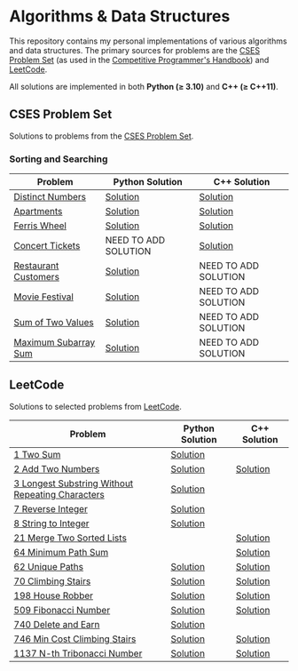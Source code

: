 # Algorithms & Data Structures

This repository contains my personal implementations of various algorithms and data structures. The primary sources for problems are the [CSES Problem Set](https://cses.fi/problemset/) (as used in the [Competitive Programmer's Handbook](./cp-handbook/book.pdf)) and [LeetCode](https://leetcode.com/problemset/).

All solutions are implemented in both **Python (≥ 3.10)** and **C++ (≥ C++11)**.

## CSES Problem Set

Solutions to problems from the [CSES Problem Set](https://cses.fi/problemset/).

### Sorting and Searching

| Problem                                                        | Python Solution                                                   | C++ Solution                                                        |
|----------------------------------------------------------------|-------------------------------------------------------------------|---------------------------------------------------------------------|
| [Distinct Numbers](https://cses.fi/problemset/task/1621/)       | [Solution](./cp-handbook/py_src/Sortings/distinct_numbers.py)     | [Solution](./cp-handbook/cpp_src/Sortings/distinct_numbers.cpp)     |
| [Apartments](https://cses.fi/problemset/task/1084/)             | [Solution](./cp-handbook/py_src/Sortings/apartments.py)           | [Solution](./cp-handbook/cpp_src/Sortings/apartment.cpp)            |
| [Ferris Wheel](https://cses.fi/problemset/task/1090)            | [Solution](./cp-handbook/py_src/Sortings/ferris_wheel.py)         | [Solution](./cp-handbook/cpp_src/Sortings/ferris_wheel.cpp)         |
| [Concert Tickets](https://cses.fi/problemset/task/1091)         |                     NEED TO ADD SOLUTION                          | [Solution](./cp-handbook/cpp_src/Sortings/concert_tickets.cpp)      |
| [Restaurant Customers](https://cses.fi/problemset/task/1619)    | [Solution](./cp-handbook/py_src/Sortings/restaurant_customers.py) |                       NEED TO ADD SOLUTION                          |
| [Movie Festival](https://cses.fi/problemset/task/1629)          | [Solution](./cp-handbook/py_src/Sortings/movie_festival.py)       |                       NEED TO ADD SOLUTION                          |
| [Sum of Two Values](https://cses.fi/problemset/task/1640)       | [Solution](./cp-handbook/py_src/Sortings/sum_of_two_values.py)    |                       NEED TO ADD SOLUTION                          |
| [Maximum Subarray Sum](https://cses.fi/problemset/task/1643)    | [Solution](./cp-handbook/py_src/Sortings/max_subarray_sum.py)     |                       NEED TO ADD SOLUTION                          |

## LeetCode

Solutions to selected problems from [LeetCode](https://leetcode.com/).

| Problem                                                                                                                           | Python Solution                                                                   | C++ Solution                                                                     |
|-----------------------------------------------------------------------------------------------------------------------------------|-----------------------------------------------------------------------------------|----------------------------------------------------------------------------------|
| [1 Two Sum](https://leetcode.com/problems/two-sum/)                                                                               | [Solution](./Leetcode/easy/1_two_sum.py)                                          |                                                                                  |
| [2 Add Two Numbers](https://leetcode.com/problems/add-two-numbers/)                                                               | [Solution](./Leetcode/medium/2_add_two_numbers.py)                                | [Solution](./Leetcode/medium/2_add_two_numbers.cpp)                              |
| [3 Longest Substring Without Repeating Characters](https://leetcode.com/problems/longest-substring-without-repeating-characters/) | [Solution](./Leetcode/medium/3_longest_substring_without_repeating_characters.py) |                                                                                  |
| [7 Reverse Integer](https://leetcode.com/problems/reverse-integer/)                                                               | [Solution](./Leetcode/medium/7_reverse_integer.py)                                |                                                                                  |
| [8 String to Integer](https://leetcode.com/problems/string-to-integer-atoi/)                                                      | [Solution](./Leetcode/medium/8_string_to_integer.py)                              |                                                                                  |
| [21 Merge Two Sorted Lists](https://leetcode.com/problems/merge-two-sorted-lists/)                                                |                                                                                   | [Solution](./Leetcode/easy/21_merge_two_sorted_lists.cpp)                        |
| [64 Minimum Path Sum](https://leetcode.com/problems/minimum-path-sum/)                                                            |                                                                                   | [Solution](./Leetcode/dynamic_programming/medium/64_Minimum_Path_Sum.cpp)        |
| [62 Unique Paths](https://leetcode.com/problems/unique-paths/)                                                                    | [Solution](./Leetcode/dynamic_programming/medium/62_unique_paths.py)              | [Solution](./Leetcode/dynamic_programming/medium/62_unique_paths.cpp)            |
| [70 Climbing Stairs](https://leetcode.com/problems/climbing-stairs/)                                                              | [Solution](./Leetcode/dynamic_programming/easy/70_climbing_stairs.py)             | [Solution](./Leetcode/dynamic_programming/easy/70_climbing_stairs.cpp)           |
| [198 House Robber](https://leetcode.com/problems/house-robber/)                                                                   | [Solution](./Leetcode/dynamic_programming/medium/198_house_robber.py)             | [Solution](./Leetcode/dynamic_programming/medium/198_house_robber.cpp)           |
| [509 Fibonacci Number](https://leetcode.com/problems/fibonacci-number/)                                                           | [Solution](./Leetcode/dynamic_programming/easy/509_fibonacci_number.py)           | [Solution](./Leetcode/dynamic_programming/easy/509_fibonacci_number.cpp)         |
| [740 Delete and Earn](https://leetcode.com/problems/delete-and-earn/)                                                             | [Solution](./Leetcode/dynamic_programming/medium/740_delete_and_earn.py)          |                                                                                  |
| [746 Min Cost Climbing Stairs](https://leetcode.com/problems/min-cost-climbing-stairs/)                                           | [Solution](./Leetcode/dynamic_programming/easy/746_min_cost_climbing_stairs.py)   | [Solution](./Leetcode/dynamic_programming/easy/746_min_cost_climbing_stairs.cpp) |
| [1137 N-th Tribonacci Number](https://leetcode.com/problems/n-th-tribonacci-number/)                                              | [Solution](./Leetcode/dynamic_programming/easy/1137_N-th_tribonacci_number.py)    | [Solution](./Leetcode/dynamic_programming/easy/1137_N-th_tribonacci_number.cpp)  |
